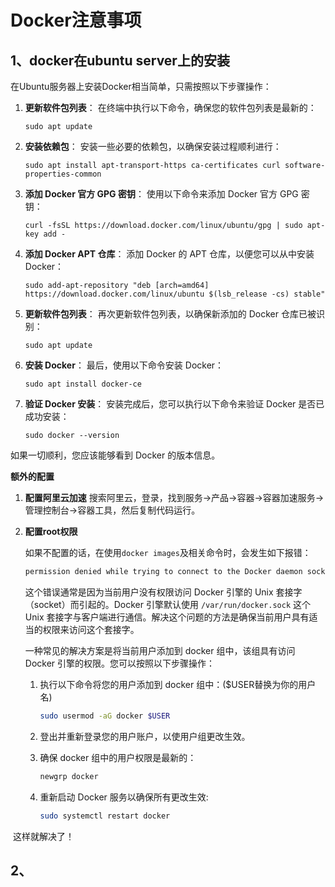# Docker注意事项

## 1、docker在ubuntu server上的安装

在Ubuntu服务器上安装Docker相当简单，只需按照以下步骤操作：

1. **更新软件包列表**： 在终端中执行以下命令，确保您的软件包列表是最新的：

   ```
   sudo apt update
   ```
   
2. **安装依赖包**： 安装一些必要的依赖包，以确保安装过程顺利进行：

   ```
   sudo apt install apt-transport-https ca-certificates curl software-properties-common
   ```
   
3. **添加 Docker 官方 GPG 密钥**： 使用以下命令来添加 Docker 官方 GPG 密钥：

   ```
   curl -fsSL https://download.docker.com/linux/ubuntu/gpg | sudo apt-key add -
   ```
   
4. **添加 Docker APT 仓库**： 添加 Docker 的 APT 仓库，以便您可以从中安装 Docker：

   ```
   sudo add-apt-repository "deb [arch=amd64] https://download.docker.com/linux/ubuntu $(lsb_release -cs) stable"
   ```
   
5. **更新软件包列表**： 再次更新软件包列表，以确保新添加的 Docker 仓库已被识别：

   ```
   sudo apt update
   ```
   
6. **安装 Docker**： 最后，使用以下命令安装 Docker：

   ```
   sudo apt install docker-ce
   ```
   
7. **验证 Docker 安装**： 安装完成后，您可以执行以下命令来验证 Docker 是否已成功安装：

   ```
   sudo docker --version
   ```
   

如果一切顺利，您应该能够看到 Docker 的版本信息。

**额外的配置**

1. **配置阿里云加速**
   搜索阿里云，登录，找到服务->产品->容器->容器加速服务->管理控制台->容器工具，然后复制代码运行。

2. **配置root权限**

   如果不配置的话，在使用`docker images`及相关命令时，会发生如下报错：

   ```bash
   permission denied while trying to connect to the Docker daemon socket at unix:///var/run/docker.sock: Head "http://%2Fvar%2Frun%2Fdocker.sock/_ping": dial unix /var/run/docker.sock: connect: permission denied
   ```

   这个错误通常是因为当前用户没有权限访问 Docker 引擎的 Unix 套接字（socket）而引起的。Docker 引擎默认使用 `/var/run/docker.sock` 这个 Unix 套接字与客户端进行通信。解决这个问题的方法是确保当前用户具有适当的权限来访问这个套接字。

   一种常见的解决方案是将当前用户添加到 docker 组中，该组具有访问 Docker 引擎的权限。您可以按照以下步骤操作：

   1. 执行以下命令将您的用户添加到 docker 组中：($USER替换为你的用户名)

      ```bash
      sudo usermod -aG docker $USER
      ```

   2. 登出并重新登录您的用户账户，以使用户组更改生效。

   3. 确保 docker 组中的用户权限是最新的：

      ```bash
      newgrp docker
      ```

   4. 重新启动 Docker 服务以确保所有更改生效:

      ```bash
      sudo systemctl restart docker
      ```

​			这样就解决了！

## 2、



